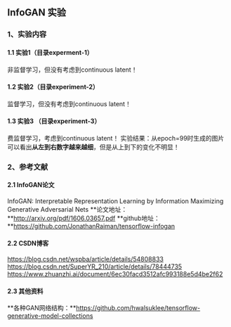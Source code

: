 ## **InfoGAN 实验**

### **1、实验内容**

#### **1.1 实验1（目录experment-1）**

非监督学习，但没有考虑到continuous latent！

#### **1.2 实验2（目录experiment-2）**

监督学习，但没有考虑到continuous latent！

#### **1.3 实验3 （目录experiment-3）**

费监督学习，考虑到continuous latent！
实验结果：从epoch=99时生成的图片可以看出**从左到右数字越来越细**，但是从上到下的变化不明显！

### **2、参考文献**

#### **2.1 InfoGAN论文**
InfoGAN: Interpretable Representation Learning by
Information Maximizing Generative Adversarial
Nets
**论文地址：**http://arxiv.org/pdf/1606.03657.pdf
**github地址：**https://github.com/JonathanRaiman/tensorflow-infogan

#### **2.2 CSDN博客**

https://blog.csdn.net/wspba/article/details/54808833
https://blog.csdn.net/SuperYR_210/article/details/78444735
https://www.zhuanzhi.ai/document/6ec30facd3512afc993188e5d4be2f62

#### **2.3 其他资料**

**各种GAN网络结构：**https://github.com/hwalsuklee/tensorflow-generative-model-collections
